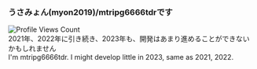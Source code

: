 <!--### Hi there 👋-->
### うさみょん(myon2019)/mtripg6666tdrです  
<!--
<img src="https://github-readme-stats.vercel.app/api/top-langs/?username=mtripg6666tdr&layout=compact&langs_count=10&hide=c,svelte&bg_color=ffffff00&title_color=fe489b&text_color=e5418c" align="right" width="49%">
-->

![Profile Views Count](https://komarev.com/ghpvc/?username=mtripg6666tdr&color=fe489b&label=%E2%98%85Profile+views)  
2021年、2022年に引き続き、2023年も、開発はあまり進めることができないかもしれません  
I'm mtripg6666tdr. I might develop little in 2023, same as 2021, 2022.

<!--
**mtripg6666tdr/mtripg6666tdr** is a ✨ _special_ ✨ repository because its `README.md` (this file) appears on your GitHub profile.

Here are some ideas to get you started:

- 🔭 I’m currently working on ...
- 🌱 I’m currently learning ...
- 👯 I’m looking to collaborate on ...
- 🤔 I’m looking for help with ...
- 💬 Ask me about ...
- 📫 How to reach me: ...
- 😄 Pronouns: ...
- ⚡ Fun fact: ...
-->
